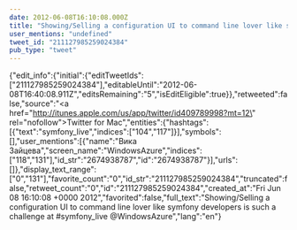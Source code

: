 ```yaml
---
date: 2012-06-08T16:10:08.000Z
title: "Showing/Selling a configuration UI to command line lover like symfony developers is such a challenge at #symfony_live <a href='http://twitter.com/WindowsAzure'>@WindowsAzure</a>″"
user_mentions: "undefined"
tweet_id: "211127985259024384"
pub_type: "tweet"
---
```

{"edit_info":{"initial":{"editTweetIds":["211127985259024384"],"editableUntil":"2012-06-08T16:40:08.911Z","editsRemaining":"5","isEditEligible":true}},"retweeted":false,"source":"<a href=\"http://itunes.apple.com/us/app/twitter/id409789998?mt=12\" rel=\"nofollow\">Twitter for Mac</a>","entities":{"hashtags":[{"text":"symfony_live","indices":["104","117"]}],"symbols":[],"user_mentions":[{"name":"Вика Зайцева","screen_name":"WindowsAzure","indices":["118","131"],"id_str":"2674938787","id":"2674938787"}],"urls":[]},"display_text_range":["0","131"],"favorite_count":"0","id_str":"211127985259024384","truncated":false,"retweet_count":"0","id":"211127985259024384","created_at":"Fri Jun 08 16:10:08 +0000 2012","favorited":false,"full_text":"Showing/Selling a configuration UI to command line lover like symfony developers is such a challenge at #symfony_live @WindowsAzure","lang":"en"}
